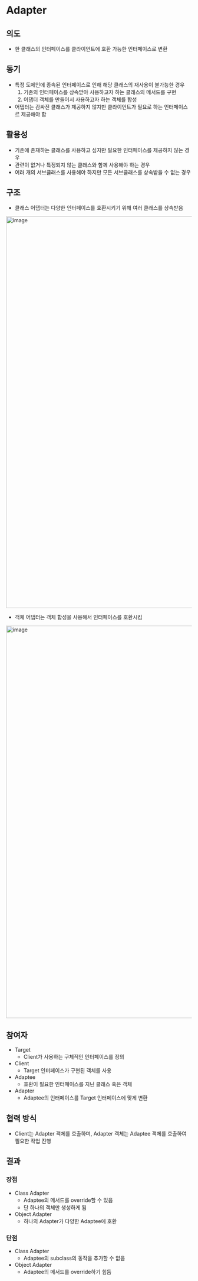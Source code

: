 # Adapter

## 의도

- 한 클래스의 인터페이스를 클라이언트에 호환 가능한 인터페이스로 변환

## 동기

- 특정 도메인에 종속된 인터페이스로 인해 해당 클래스의 재사용이 불가능한 경우
  1. 기존의 인터페이스를 상속받아 사용하고자 하는 클래스의 메서드를 구현
  2. 어댑터 객체를 만들어서 사용하고자 하는 객체를 합성
- 어댑터는 감싸진 클래스가 제공하지 않지만 클라이언트가 필요로 하는 인터페이스르 제공해야 함

## 활용성

- 기존에 존재하는 클래스를 사용하고 싶지만 필요한 인터페이스를 제공하지 않는 경우
- 관련이 없거나 특정되지 않는 클래스와 함께 사용해야 하는 경우
- 여러 개의 서브클래스를 사용해야 하지만 모든 서브클래스를 상속받을 수 없는 경우

## 구조

- 클래스 어댑터는 다양한 인터페이스를 호환시키기 위해 여러 클래스를 상속받음
<img width="1060" alt="image" src="https://github.com/user-attachments/assets/355b6859-7495-4828-826c-557f17411e48" />

- 객체 어댑터는 객체 합성을 사용해서 인터페이스를 호환시킴
<img width="1062" alt="image" src="https://github.com/user-attachments/assets/e4a7643f-6c33-40eb-9181-be2369db0440" />

## 참여자

- Target
  - Client가 사용하는 구체적인 인터페이스를 정의
- Client
  - Target 인터페이스가 구현된 객체를 사용
- Adaptee
  - 호환이 필요한 인터페이스를 지닌 클래스 혹은 객체
- Adapter
  - Adaptee의 인터페이스를 Target 인터페이스에 맞게 변환

## 협력 방식

- Client는 Adapter 객체를 호출하며, Adapter 객체는 Adaptee 객체를 호출하여 필요한 작업 진행

## 결과

### 장점

- Class Adapter
  - Adaptee의 메서드를 override할 수 있음
  - 단 하나의 객체만 생성하게 됨
- Object Adapter
  - 하나의 Adapter가 다양한 Adaptee에 호환

### 단점

- Class Adapter
  - Adaptee의 subclass의 동작을 추가할 수 없음
- Object Adapter
  - Adaptee의 메서드를 override하기 힘듬
